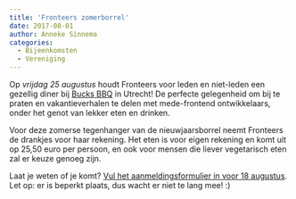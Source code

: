 ```yaml
---
title: 'Fronteers zomerborrel'
date: 2017-08-01
author: Anneke Sinnema
categories:
  - Bijeenkomsten
  - Vereniging
---
```


Op _vrijdag 25 augustus_ houdt Fronteers voor leden en niet-leden een gezellig diner bij [Bucks BBQ](http://bucksbbqhouse.nl/) in Utrecht! De perfecte gelegenheid om bij te praten en vakantieverhalen te delen met mede-frontend ontwikkelaars, onder het genot van lekker eten en drinken.

Voor deze zomerse tegenhanger van de nieuwjaarsborrel neemt Fronteers de drankjes voor haar rekening. Het eten is voor eigen rekening en komt uit op 25,50 euro per persoon, en ook voor mensen die liever vegetarisch eten zal er keuze genoeg zijn.

Laat je weten of je komt? [Vul het aanmeldingsformulier in voor 18 augustus](https://fronteers.nl/bijeenkomsten/2017/zomerborrel-2017). Let op: er is beperkt plaats, dus wacht er niet te lang mee! :)
